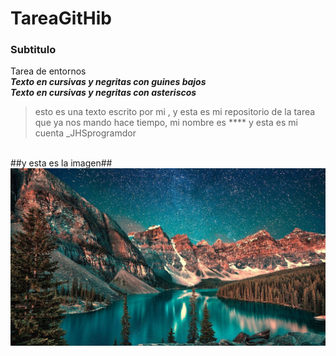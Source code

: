 # TareaGitHib
### Subtitulo
Tarea de entornos
<br>
___Texto en cursivas y negritas con guines bajos___
<br>
***Texto en cursivas y negritas con asteriscos***
<br>
>esto es una texto escrito por mi , y esta es mi repositorio de la tarea que ya nos mando hace tiempo, mi nombre es **** y esta es mi cuenta
_JHSprogramdor
<br>
##y esta es la imagen##
<img src="fondoMac.jpg" height="auto" width="auto" >

